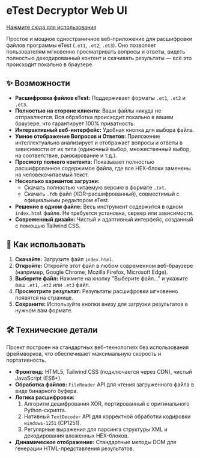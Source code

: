 # eTest Decryptor Web UI

[Нажмите сюда для использования](https://ariesalex.github.io/etest-decryptor)

Простое и мощное одностраничное веб-приложение для расшифровки файлов программы eTest (`.et1`, `.et2`, `.et3`). Оно позволяет пользователям мгновенно просматривать вопросы и ответы, видеть полностью декодированный контент и скачивать результаты — всё это происходит локально в браузере.

## ✨ Возможности

- **Расшифровка файлов eTest:** Поддерживает форматы `.et1`, `.et2` и `.et3`.
- **Полностью на стороне клиента:** Ваши файлы никуда не отправляются. Вся обработка происходит локально в вашем браузере, что гарантирует 100% приватность.
- **Интерактивный веб-интерфейс:** Удобная кнопка для выбора файла.
- **Умное отображение Вопросов и Ответов:** Приложение интеллектуально анализирует и отображает вопросы и ответы в зависимости от их типа (одиночный выбор, множественный выбор, на соответствие, ранжирование и т.д.).
- **Просмотр полного контента:** Показывает полностью расшифрованное содержимое файла, где все HEX-блоки заменены на человекочитаемый текст.
- **Несколько вариантов загрузки:**
  - Скачать полностью читаемую версию в формате `.txt`.
  - Скачать `.fdb` файл (XOR-расшифрованный), совместимый с официальным редактором eTest.
- **Решение в одном файле:** Весь инструмент содержится в одном `index.html` файле. Не требуется установка, сервер или зависимости.
- **Современный дизайн:** Чистый и адаптивный интерфейс, созданный с помощью Tailwind CSS.

## 🚀 Как использовать

1.  **Скачайте:** Загрузите файл `index.html`.
2.  **Откройте:** Откройте этот файл в любом современном веб-браузере (например, Google Chrome, Mozilla Firefox, Microsoft Edge).
3.  **Выберите файл:** Нажмите на кнопку "Выберите файл..." и укажите ваш `.et1`, `.et2` или `.et3` файл.
4.  **Просмотрите результат:** Результаты расшифровки мгновенно появятся на странице.
5.  **Сохраните:** Используйте кнопки внизу для загрузки результатов в нужном вам формате.

## 🛠️ Технические детали

Проект построен на стандартных веб-технологиях без использования фреймворков, что обеспечивает максимальную скорость и портативность.

- **Фронтенд:** HTML5, Tailwind CSS (подключается через CDN), чистый JavaScript (ES6+).
- **Обработка файлов:** `FileReader` API для чтения загруженного файла в виде бинарного буфера.
- **Логика расшифровки:**
  1.  Алгоритм дешифрования XOR, портированный с оригинального Python-скрипта.
  2.  Нативный `TextDecoder` API для корректной обработки кодировки `windows-1251` (CP1251).
  3.  Регулярные выражения для парсинга структуры XML и декодирования вложенных HEX-блоков.
- **Динамическое отображение:** Стандартные методы DOM для генерации HTML-представления результатов.
